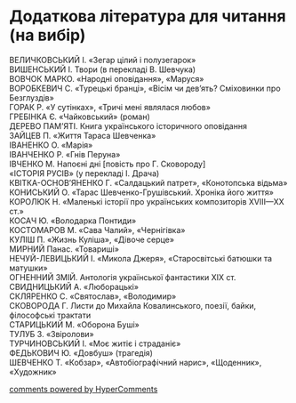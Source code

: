 <div id="hypercomments_widget" class="js-hypercomments-widget invisible"></div>

# Додаткова література для читання (на вибір)

ВЕЛИЧКОВСЬКИЙ І. «Зегар цілий і полузегарок» <br>
ВИШЕНСЬКИЙ І. Твори (в перекладі В. Шевчука) <br>
ВОВЧОК МАРКО. «Народні оповідання», «Маруся» <br>
ВОРОБКЕВИЧ С. «Турецькі бранці», «Вісім чи дев’ять? Смiховинки про Безглуздів» <br>
ГОРАК Р. «У сутінках», «Тричі мені являлася любов» <br>
ГРЕБІНКА Є. «Чайковський» (роман) <br>
ДЕРЕВО ПАМ’ЯТІ. Книга українського історичного оповідання <br>
ЗАЙЦЕВ П. «Життя Тараса Шевченка» <br>
ІВАНЕНКО О. «Марія» <br>
ІВАНЧЕНКО Р. «Гнів Перуна» <br>
ІВЧЕНКО М. Напоєні дні [повість про Г. Сковороду] <br>
«ІСТОРІЯ РУСІВ» (у перекладі І. Драча) <br>
КВІТКА-ОСНОВ’ЯНЕНКО Г. «Салдацький патрет», «Конотопська відьма» <br>
КОНИСЬКИЙ О. «Тарас Шевченко-Грушівський. Хроніка його життя» <br>
КОРОЛЮК Н. «Маленькі історії про українських композиторів ХVІІІ—ХХ ст.» <br>
КОСАЧ Ю. «Володарка Понтиди» <br>
КОСТОМАРОВ М. «Сава Чалий», «Чернігівка» <br>
КУЛІШ П. «Жизнь Куліша», «Дівоче серце» <br>
МИРНИЙ Панас. «Товариші» <br>
НЕЧУЙ-ЛЕВИЦЬКИЙ І. «Микола Джеря», «Старосвітські батюшки та матушки» <br>
ОГНЕННИЙ ЗМІЙ. Антологія української фантастики ХІХ ст. <br>
СВИДНИЦЬКИЙ А. «Люборацькі» <br>
СКЛЯРЕНКО С. «Святослав», «Володимир» <br>
СКОВОРОДА Г. Листи до Михайла Ковалинського, поезії, байки, філософські трактати <br>
СТАРИЦЬКИЙ М. «Оборона Буші» <br>
ТУЛУБ З. «Звіролови» <br>
ТУРЧИНОВСЬКИЙ І. «Моє житіє і страданіє» <br>
ФЕДЬКОВИЧ Ю. «Довбуш» (трагедія) <br>
ШЕВЧЕНКО Т. «Кобзар», «Автобіографічний нарис», «Щоденник», «Художник»


<div class="js-hypercomments-container">
<a href="http://hypercomments.com" class="hc-link" title="comments widget">comments powered by HyperComments</a>
</div>